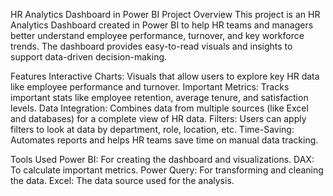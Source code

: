 HR Analytics Dashboard in Power BI
Project Overview
This project is an HR Analytics Dashboard created in Power BI to help HR teams and managers better understand employee performance, turnover, and key workforce trends. The dashboard provides easy-to-read visuals and insights to support data-driven decision-making.

Features
Interactive Charts: Visuals that allow users to explore key HR data like employee performance and turnover.
Important Metrics: Tracks important stats like employee retention, average tenure, and satisfaction levels.
Data Integration: Combines data from multiple sources (like Excel and databases) for a complete view of HR data.
Filters: Users can apply filters to look at data by department, role, location, etc.
Time-Saving: Automates reports and helps HR teams save time on manual data tracking.

Tools Used
Power BI: For creating the dashboard and visualizations.
DAX: To calculate important metrics.
Power Query: For transforming and cleaning the data.
Excel: The data source used for the analysis.
